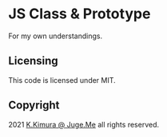 # JS Class & Prototype

For my own understandings.


## Licensing

This code is licensed under MIT.


## Copyright

2021  [K.Kimura @ Juge.Me](https://github.com/dotnsf) all rights reserved.
